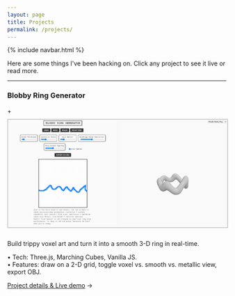 ```yaml
---
layout: page
title: Projects
permalink: /projects/
---
```


{% include navbar.html %}

Here are some things I've been hacking on. Click any project to see it live or read more.

---

### Blobby Ring Generator

+<img src="/assets/images/blobbyringhero.png" alt="Blobby Ring Generator hero image" style="max-width: 100%; border:2px solid #ccc; margin: 10px 0;" />

 Build trippy voxel art and turn it into a smooth 3-D ring in real-time.

• Tech: Three.js, Marching Cubes, Vanilla JS.  
• Features: draw on a 2-D grid, toggle voxel vs. smooth vs. metallic view, export OBJ.

[Project details & Live demo](/projects/blobby-ring-generator/) →

<script src="/assets/js/dark-mode.js" defer></script>
